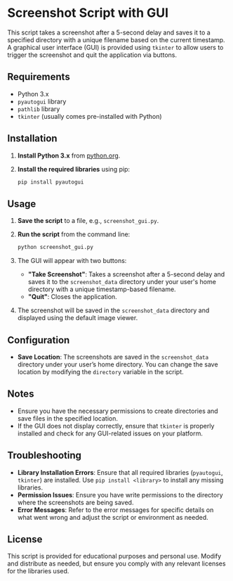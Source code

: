 # Screenshot Script with GUI

This script takes a screenshot after a 5-second delay and saves it to a specified directory with a unique filename based on the current timestamp. A graphical user interface (GUI) is provided using `tkinter` to allow users to trigger the screenshot and quit the application via buttons.


## Requirements

- Python 3.x
- `pyautogui` library
- `pathlib` library
- `tkinter` (usually comes pre-installed with Python)

## Installation

1. **Install Python 3.x** from [python.org](https://www.python.org/).

2. **Install the required libraries** using pip:

    ```bash
    pip install pyautogui
    ```

## Usage

1. **Save the script** to a file, e.g., `screenshot_gui.py`.

2. **Run the script** from the command line:

    ```bash
    python screenshot_gui.py
    ```

3. The GUI will appear with two buttons:
   - **"Take Screenshot"**: Takes a screenshot after a 5-second delay and saves it to the `screenshot_data` directory under your user's home directory with a unique timestamp-based filename.
   - **"Quit"**: Closes the application.

4. The screenshot will be saved in the `screenshot_data` directory and displayed using the default image viewer.

## Configuration

- **Save Location**: The screenshots are saved in the `screenshot_data` directory under your user’s home directory. You can change the save location by modifying the `directory` variable in the script.

## Notes

- Ensure you have the necessary permissions to create directories and save files in the specified location.
- If the GUI does not display correctly, ensure that `tkinter` is properly installed and check for any GUI-related issues on your platform.

## Troubleshooting

- **Library Installation Errors**: Ensure that all required libraries (`pyautogui`, `tkinter`) are installed. Use `pip install <library>` to install any missing libraries.
- **Permission Issues**: Ensure you have write permissions to the directory where the screenshots are being saved.
- **Error Messages**: Refer to the error messages for specific details on what went wrong and adjust the script or environment as needed.

## License

This script is provided for educational purposes and personal use. Modify and distribute as needed, but ensure you comply with any relevant licenses for the libraries used.
